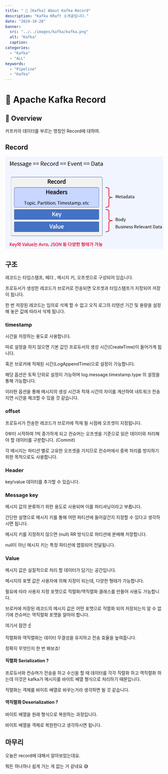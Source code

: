 ```yaml
---
title: " 🚀 [Kafka] About Kafka Record"
description: "Kafka KRaft 소개글입니다."
date: "2024-10-28"
banner:
  src: "../../images/kafka/kafka.png"
  alt: "Kafka"
  caption:
categories:
  - "Kafka"
  - "ALL"
keywords:
  - "Pipeline"
  - "Kafka"
---
```

# 🚀 Apache Kafka Record

## 🔎 Overview

카프카의 데이터를 부르는 명칭인 Record에 대하여.

## Record

<img src="https://raw.githubusercontent.com/jms0522/jms0522.github.io/main/content/images/kafka/record.png" alt="Record" width="600" />

## 구조

레코드는 타임스탬프, 헤더 , 메시지 키, 오프셋으로 구성되어 있습니다.

프로듀서가 생성한 레코드가 브로커로 전송되면 오프셋과 타임스탬프가 지정되어 저장이 됩니다.

한 번 저장된 레코드는 임의로 삭제 할 수 없고 오직 로그의 리텐션 기간 및 용량을 설정해 놓은 값에 따라서 삭제 됩니다.

### timestamp

시간을 저장하는 용도로 사용합니다.

따로 설정을 하지 않으면 기본 값인 프로듀서의 생성 시간(CreateTime)이 들어가게 됩니다.

혹은 브로커에 적재된 시간(LogAppendTime)으로 설정이 가능합니다.

해당 옵션은 토픽 단위로 설정이 가능하며 log.message.timestamp.type 의 설정을 통해 가능합니다.

이러한 옵션을 통해 메시지의 생성 시간과 적재 시간의 차이를 계산하여 네트워크 전송 지연 시간을 체크할 수 있을 것 같습니다.

### offset

프로듀서가 전송한 레코드가 브로커에 적재 될 시점에 오프셋이 지정됩니다.

0부터 시작하여 1씩 증가하게 되고 컨슈머는 오프셋을 기준으로 읽은 데이터와 처리해야 할 데이터를 구분합니다. (Commit)

각 메시지는 파티션 별로 고유한 오프셋을 가지므로 컨슈머에서 중복 처리를 방지하기 위한 목적으로도 사용합니다.

### Header

key/value 데이터를 추가할 수 있습니다.

### Message key

메시지 값의 분류하기 위한 용도로 사용되며 이를 파티셔닝이라고 부릅니다.

간단한 설명으로 메시지 키를 통해 어떤 파티션에 들어갈건지 지정할 수 있다고 생각하시면 됩니다.

메시지 키를 지정하지 않으면 (null) RR 방식으로 파티션에 분배해 저장합니다.

null이 아닌 메시지 키는 특정 파티션에 맵핑되어 전달됩니다.

### Value

메시지 값은 실질적으로 처리 할 데이터가 담기는 공간입니다.

메시지의 포맷 값은 사용자애 의해 지정이 되는데, 다양한 형태가 가능합니다.

필요에 따라 사용자 지정 포맷으로 직렬화/역직렬화 클래스를 만들어 사용도 가능합니다.

브로커에 저장된 레코드의 메시지 값은 어떤 포맷으로 직렬화 되어 저장되는지 알 수 없기에 컨슈머는 역직렬화 포맷을 알아야 합니다.

여기서 잠깐 ☝️

직렬화와 역직렬화는 데이터 무결성을 유지하고 전송 효율을 높여줍니다.

정확히 무엇인지 한 번 봐보죠!

#### 직렬화 Serialization ?

프로듀서와 컨슈머가 전송을 하고 수신을 할 때 데이터를 각각 직렬화 하고 역직렬화 하는데 이것은 kafka가 메시지를 바이트 배열 형식으로 처리하기 때문입니다.

직렬화는 객체를 바이트 배열로 바꾸는거라 생각하면 될 것 같습니다.

#### 역직렬화 Deserialization ?

바이트 배열을 원래 형식으로 복원하는 과정입니다.

바이트 배열을 객체로 복원한다고 생각하시면 됩니다.

## 마무리

오늘은 record에 대해서 알아보았는데요.

뭐든 하나하나 쉽게 가는 게 없는 거 같네요 😅




